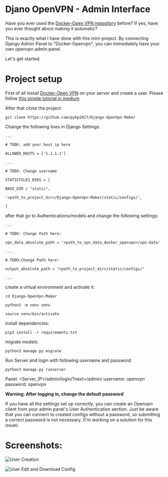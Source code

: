
# Djano OpenVPN - Admin Interface

  

  

Have you ever used the [Docker-Open VPN repository](https://github.com/kylemanna/docker-openvpn) before? If yes, have you ever thought about making it automatic?

  

This is exactly what I have done with this mini-project. By connecting Django Admin Panel to "Docker-Openvpn", you can immediately have your own openvpn admin panel.

  

Let's get started.

  

  

# Project setup

First of all install [Docker-Open VPN](https://github.com/kylemanna/docker-openvpn) on your server and create a user. Please follow [this simple tutorial in medium](https://medium.com/@gurayy/set-up-a-vpn-server-with-docker-in-5-minutes-a66184882c45).

  

After that clone the project:

```
git clone https://github.com/pyhp2017/Django-OpenVpn-Maker
```

Change the following lines in Django Settings:

```
...

# TODO: add your host ip here

ALLOWED_HOSTS = ['1.1.1.1']

...

# TODO: Change username

STATICFILES_DIRS = [

BASE_DIR / "static",

'<path_to_project_dir>/Django-OpenVpn-Maker/static/configs/',

]
```

after that go to Authentications/models and change the following settings:

```
...

# TODO: Change Path here:

vpn_data_absolute_path = '<path_to_vpn_data_docker_openvpn>/vpn-data'

...

# TODO:Change Path here:

output_absolute_path = "<path_to_project_dir>/static/configs/"

...
```

create a virtual environment and activate it:

```
cd Django-OpenVpn-Maker

python3 -m venv venv

source venv/bin/activate
```

install dependencies:

```
pip3 install -r requirements.txt
```

migrate models:

```
python3 manage.py migrate
```

Run Server and login with following username and password:

```
python3 manage.py runserver
```

Panel: <Server_IP>/admin/login/?next=/admin/
username: openvpn
password: openvpn

  

**Warning: After logging in, change the default password**

  

If you have all the settings set up correctly, you can create an Openvpn client from your admin panel's User Authentication section. Just be aware that you can connect to created configs without a password, so submitting a correct password is not necessary. (I'm working on a solution for this issue).

  
  
  

# Screenshots:

![User Creation](https://github.com/pyhp2017/Django-OpenVpn-Maker/blob/main/screenshots/add_user.png  "User Create")

![User Edit and Download Config](https://github.com/pyhp2017/Django-OpenVpn-Maker/blob/main/screenshots/edit_user.png  "User Edit and Download Config")